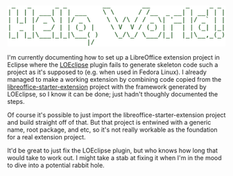 ![Hello, World](Screenshot_2021-07-08_12-02-36.png)

I'm currently documenting how to set up a LibreOffice extension project in Eclipse where the [LOEclipse](https://github.com/LibreOffice/loeclipse) plugin fails to generate skeleton code such a project as it's supposed to (e.g. when used in Fedora Linux). I already managed to make a working extension by combining code copied from the [libreoffice-starter-extension](https://github.com/smehrbrodt/libreoffice-starter-extension) project with the framework generated by LOEclipse, so I know it can be done; just hadn't thoughly documented the steps.

Of course it's possible to just import the libreoffice-starter-extension project and build straight off of that. But that project is entwined with a generic name, root package, and etc, so it's not really workable as the foundation for a real extension project.

It'd be great to just fix the LOEclipse plugin, but who knows how long that would take to work out. I might take a stab at fixing it when I'm in the mood to dive into a potential rabbit hole.

<!--
**dfyockey/dfyockey** is a ✨ _special_ ✨ repository because its `README.md` (this file) appears on your GitHub profile.

Here are some ideas to get you started:

- 🔭 I’m currently working on ...
- 🌱 I’m currently learning ...
- 👯 I’m looking to collaborate on ...
- 🤔 I’m looking for help with ...
- 💬 Ask me about ...
- 📫 How to reach me: ...
- 😄 Pronouns: ...
- ⚡ Fun fact: ...
-->
